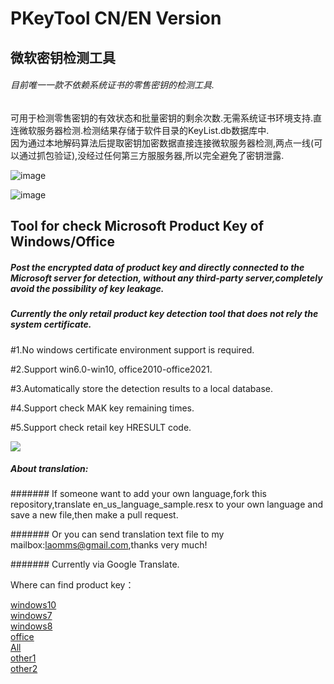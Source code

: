 # PKeyTool  CN/EN Version

## 微软密钥检测工具
###### 目前唯一一款不依赖系统证书的零售密钥的检测工具.  
可用于检测零售密钥的有效状态和批量密钥的剩余次数.无需系统证书环境支持.直连微软服务器检测.检测结果存储于软件目录的KeyList.db数据库中.  
因为通过本地解码算法后提取密钥加密数据直接连接微软服务器检测,两点一线(可以通过抓包验证),没经过任何第三方服服务器,所以完全避免了密钥泄露.


![image](https://github.com/laomms/PidKeyBatch/blob/master/checks.gif)

![image](https://github.com/laomms/PidKeyBatch/blob/master/record.gif)

## Tool for check Microsoft Product Key of Windows/Office
##### Post the encrypted data of product key and directly connected to the Microsoft server for detection, without any third-party server,completely avoid the possibility of key leakage.  
##### Currently the only retail product key detection tool that does not rely the system certificate.  

#1.No windows certificate environment support is required.

#2.Support win6.0-win10, office2010-office2021.

#3.Automatically store the detection results to a local database.

#4.Support check MAK key remaining times.

#5.Support check retail key HRESULT code.
 
 [![](https://www.paypalobjects.com/en_US/i/btn/btn_donateCC_LG.gif)](https://www.sandbox.paypal.com/donate?hosted_button_id=WTE9HCGSXGTAN)
 
##### About translation:
####### If someone want to add your own language,fork this repository,translate en_us_language_sample.resx to your own language and save a new file,then make a pull request.

####### Or you can send translation text file to my mailbox:laomms@gmail.com,thanks very much!  

####### Currently via Google Translate. 


Where can find product key：

[windows10](https://philka.ru/forum/topic/46610-kliuchi-aktivatcii-windows-10-vse-redaktcii/page-309)  
[windows7](https://philka.ru/forum/topic/46608-kliuchi-aktivatcii-windows-7-vsekh-redaktcii/page-134)  
[windows8](https://philka.ru/forum/topic/46609-kliuchi-aktivatcii-windows-8-81-vsekh-redaktcii/page-89)  
[office](https://philka.ru/forum/topic/47480-kliuchi-aktivatcii-microsoft-office-all-version/page-115?hl=office)  
[All](http://forum.rsload.net/)  
[other1](https://vn-z.vn/threads/tong-hop-key-windows-va-office.10945/)   
[other2](https://www.aihao.cc/)   







